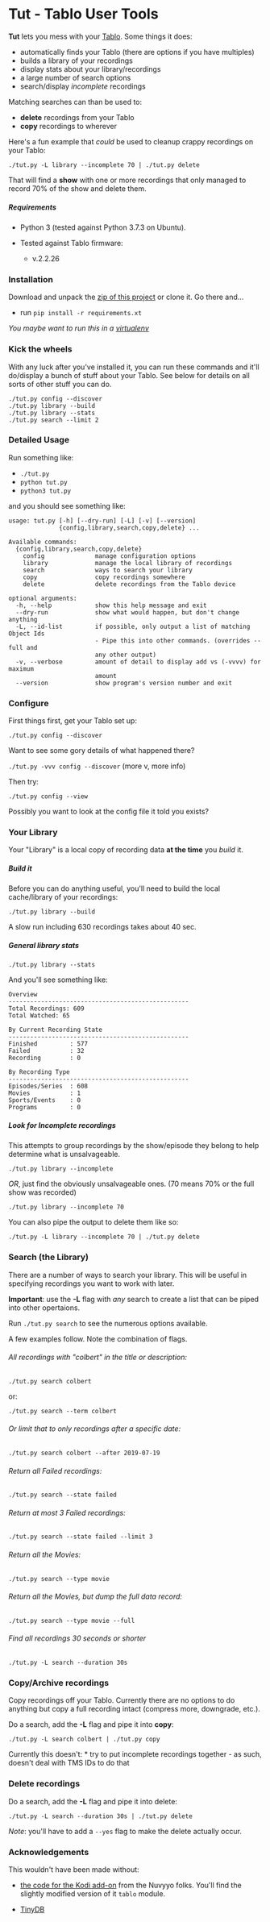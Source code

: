 # Tut - Tablo User Tools <a name="tut"></a>

**Tut** lets you mess with your 
[Tablo](https://www.tablotv.com/). Some things it does:

* automatically finds your Tablo (there are options if you have multiples)
* builds a library of your recordings
* display stats about your library/recordings
* a large number of search options
* search/display _incomplete_ recordings

Matching searches can than be used to:
* **delete** recordings from your Tablo
* **copy** recordings to wherever   

Here's a fun example that _could_ be used to cleanup crappy recordings
on your Tablo:
```shell script
./tut.py -L library --incomplete 70 | ./tut.py delete
```
That will find a **show** with one or more recordings that only managed to record 70% of the show and delete them.   


##### Requirements
* Python 3 (tested against Python 3.7.3 on Ubuntu).

* Tested against Tablo firmware:
    * v.2.2.26   


### Installation
Download and unpack the 
[zip of this project](https://github.com/jessedp/tut/archive/master.zip) 
or clone it. Go there and...
* run `pip install -r requirements.xt`

_You maybe want to run this in a [virtualenv](https://virtualenv.pypa.io/en/latest/)_


### Kick the wheels
With any luck after you've installed it, you can run these commands
and it'll do/display a bunch of stuff about your Tablo. See below for 
details on all sorts of other stuff you can do.
```
./tut.py config --discover
./tut.py library --build
./tut.py library --stats
./tut.py search --limit 2
```

### Detailed Usage
Run something like:

* `./tut.py`
* `python tut.py`
* `python3 tut.py`
 
and you should see something like:

```
usage: tut.py [-h] [--dry-run] [-L] [-v] [--version]
              {config,library,search,copy,delete} ...

Available commands:
  {config,library,search,copy,delete}
    config              manage configuration options
    library             manage the local library of recordings
    search              ways to search your library
    copy                copy recordings somewhere
    delete              delete recordings from the Tablo device

optional arguments:
  -h, --help            show this help message and exit
  --dry-run             show what would happen, but don't change anything
  -L, --id-list         if possible, only output a list of matching Object Ids
                        - Pipe this into other commands. (overrides --full and
                        any other output)
  -v, --verbose         amount of detail to display add vs (-vvvv) for maximum
                        amount
  --version             show program's version number and exit
```

### Configure
First things first, get your Tablo set up: 

`./tut.py config --discover`

Want to see some gory details of what happened there?

`./tut.py -vvv config --discover`  (more v, more info)

Then try:

`./tut.py config --view`

Possibly you want to look at the config file it told you exists?

### Your Library
Your "Library" is a local copy of recording data **at the time** you _build_ it.

##### Build it
Before you can do anything useful, you'll need to build the local cache/library of your recordings:

`./tut.py library --build`

A slow run including 630 recordings takes about 40 sec. 

##### General library stats 
`./tut.py library --stats`

And you'll see something like:
```
Overview
--------------------------------------------------
Total Recordings: 609
Total Watched: 65

By Current Recording State
--------------------------------------------------
Finished         : 577
Failed           : 32
Recording        : 0

By Recording Type
--------------------------------------------------
Episodes/Series  : 608
Movies           : 1
Sports/Events    : 0
Programs         : 0
```

##### Look for Incomplete recordings
This attempts to group recordings by the show/episode they belong to help determine what is unsalvageable. 
```shell script
./tut.py library --incomplete 
```   
*OR*, just find the obviously unsalvageable ones. (70 means 70% or the full show was recorded) 
```shell script
./tut.py library --incomplete 70 
```   
You can also pipe the output to delete them like so:
```shell script
./tut.py -L library --incomplete 70 | ./tut.py delete 
```

### Search (the Library)
There are a number of ways to search your library. This will be useful in specifying recordings you want to work with later.

**Important**: use the **-L** flag with _any_ search to create a list that can be 
piped into other opertaions.

Run `./tut.py search` to see the numerous options available.

A few examples follow. Note the combination of flags. 

###### All recordings with "colbert" in the title or description:

`./tut.py search colbert`   

or:

`./tut.py search --term colbert`

###### Or limit that to only recordings after a specific date:

`./tut.py search colbert --after 2019-07-19`

###### Return all Failed recordings:

`./tut.py search --state failed`

###### Return at most 3 Failed recordings:

`./tut.py search --state failed --limit 3`

###### Return all the Movies:

`./tut.py search --type movie`

###### Return all the Movies, but dump the full data record:

`./tut.py search --type movie --full`

###### Find all recordings 30 seconds or shorter
`./tut.py -L search --duration 30s`

### Copy/Archive recordings
Copy recordings off your Tablo. Currently there are no options to do anything but copy a full recording intact (compress more, downgrade, etc.).

Do a search, add the **-L** flag and pipe it into **copy**:

`./tut.py -L search colbert | ./tut.py copy `

Currently this doesn't:
    * try to put incomplete recordings together
        - as such, doesn't deal with TMS IDs to do that
        


### Delete recordings
Do a search, add the **-L** flag and pipe it into delete:

`./tut.py -L search --duration 30s | ./tut.py delete `

_Note_: you'll have to add a `--yes` flag to make the delete actually occur.


 
### Acknowledgements
 This wouldn't have been made without: 
 * [the code for the Kodi add-on](https://github.com/Nuvyyo/script.tablo) from the Nuvyyo folks. You'll find the slightly modified version of it  `tablo` module.
 
 * [TinyDB](https://github.com/msiemens/tinydb)
 